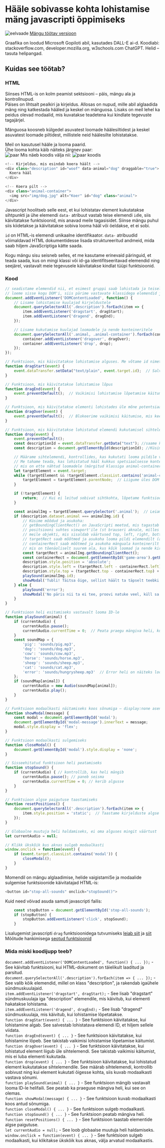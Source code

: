 # Hääle sobivasse kohta lohistamise mäng javascripti õppimiseks
![eelvaade](/img/eelvaade.jpg)
[Mängu töötav versioon](https://jubejuss.github.io/arva-looma-haal/)  

Graafika on loodud Microsoft Gopiloti abil, kasutades DALL-E ai-d. Koodiabi: stackoverflow.com, developer.mozilla.org, w3schools.com ChatGPT. Helid – tasuta helipangad.

## Kuidas see töötab?
### HTML
Siinses HTML-is on kolm peamist sektsiooni – päis, mängu ala ja kontrollnupud.  
Päises on lihtsalt pealkiri ja kirjeldus. Allosas on nupud, mille abil alglaadida mäng ning katkestada hääled ja keskel on mänguosa. Lisaks on meil lehel ka peidus olevad modaalid, mis kuvatakse teadetena kui kindlate tegevuste tagajärjel. 

Mänguosa koosneb külgedel asuvatest loomade häälesiltidest ja keskel asuvatest loomade piltidest, millistele neid häälesilte lohistatakse.  

Meil on kasutusel hääle ja looma paarid.  
Ühe looma kohta käib näiteks järgnev paar:  
![paar](img/paar.jpg)
Mis näeb koodis välja nii:
![paar koodis](img/paar-kood.jpg)
```javascript
<!-- Kirjeldus, mis esindab koera häält -->
<div class="description" id="woof" data-animal="dog" draggable="true">
  Koera hääl
</div>

<!-- Koera pilt -->
<div class="animal-container">
  <img src="img/dog.jpg" alt="Koer" id="dog" class="animal">
</div>
```

Javascript hoolitseb selle eest, et kui lohistatav element kukutatakse sihtpunkti ja ühe elemendi `data-` atribuut vastab teise elemendi `id`le, siis käivitatakse funktsioonid, mis anavad meile tagasisidet. Siinse mängu puhul siis kiidetakse ja käivitatakse sobiva looma hääl või öeldakse, et ei sobi.  

`id` on HTML-is elemendi unikaalne identifikaator.  `data-` atribuudid võimaldavad HTML dokumentidesse lisada struktureeritud andmeid, mida saab hiljem JavaScriptiga kätte saada. 

Kogu mängu sisu seisneb selles, et me kasutame erinevaid päringuid, et teada saada, kus on mingi klassi või id-ga identifitseeritavad elemendid ning seejärel, vastavalt meie tegevusele käivitatakse kindlat tüüpi funktsioonid.

### Kood
```javascript
// seadistame elemendid nii, et esimest gruppi saab lohistada ja teisele saab need esimesed nö pähe kukutada – 
// loeme sisse kogu DOM'i, siis pärime vastavate klassidega elemendid ja lisame neile vastava seadistuse.
document.addEventListener('DOMContentLoaded', function() {
    // Lisame lohistamise kuulajad kirjeldustele
    document.querySelectorAll('.description').forEach(item => {
        item.addEventListener('dragstart', dragStart);
        item.addEventListener('dragend', dragEnd);
    });

    // Lisame kukutamise kuulajad loomadele ja nende konteineritele
    document.querySelectorAll('.animal, .animal-container').forEach(container => {
        container.addEventListener('dragover', dragOver);
        container.addEventListener('drop', drop);
    });
});

// Funktsioon, mis käivitatakse lohistamise alguses. Me võtame id nimetuse lihtsa vormindamata tekstina.
function dragStart(event) {
    event.dataTransfer.setData("text/plain", event.target.id);  // Salvestame lohistatava elemendi ID
}

// Funktsioon, mis käivitatakse lohistamise lõpus
function dragEnd(event) {
    event.preventDefault();  // Vaikimisi lohistamise lõpetamise käitumine
}

// Funktsioon, mis käivitatakse elementi lohistades üle mõne potentsiaalse sihtelemendi
function dragOver(event) {
    event.preventDefault();  // Blokeerime vaikimisi käitumise, mis keelaks kukutamise
}

// Funktsioon, mis käivitatakse lohistatud elemendi kukutamisel sihtelemendile. Prevent default lubab kukutada.
function drop(event) {
    event.preventDefault();
    const descriptionId = event.dataTransfer.getData("text"); //saame kätte dragstart ajal salvestatud andmed
    const description = document.getElementById(descriptionId); //Küsime samanimelist ID-d HTML-ist

    // Määrame sihtelemendi, kontrollides, kas kukutati looma pildile või konteinerile
    // Me tahame teada, kas lohistatud hääl kukkus spetsiaalsesse konteinerisse,
    // mis on ette nähtud loomadele (märgitud klassiga animal-container). 
    let targetElement = event.target;
    while (targetElement && !targetElement.classList.contains('animal-container')) {
        targetElement = targetElement.parentNode;  // Liigume üles DOM puus, kuni leiame õige konteineri
    }

    if (!targetElement) {
        return;  // Kui ei leitud sobivat sihtkohta, lõpetame funktsiooni
    }

    const animalImg = targetElement.querySelector('.animal');  // Leiame looma pildi konteinerist
    if (description.dataset.animal === animalImg.id) {
        // Küsime mõõdud ja asukoha:
        // getBoundingClientRect() on JavaScripti meetod, mis tagastab elemendi suuruse ja selle 
        // positsiooni suhtes viewport'ile (st brauseri aknale, milles lehekülg on avatud). See annab
        // meile objekti, mis sisaldab väärtused top, left, right, bottom, width ja height.
        // targetRect saab mõõtmed ja asukoha looma pildi elemendilt (animalImg), mida kasutaja just valis.
        // containerRect saab mõõtmed ja asukoha mänguala konteinerilt (game-area), 
        // mis on tõenäoliselt suurem ala, kus kõik loomad ja nende kirjeldused asuvad.
        const targetRect = animalImg.getBoundingClientRect();
        const containerRect = document.getElementById('game-area').getBoundingClientRect();
        description.style.position = 'absolute';
        description.style.left = (targetRect.left - containerRect.left) + 'px';
        description.style.top = (targetRect.top - containerRect.top) + 'px';
        playSound(animalImg.id);
        showModal('Tubli! Täitsa õige, sellist häält ta täpselt teebki!');
    } else {
        playSound('error');
        showModal('No päris nii ta ei tee, proovi natuke veel, küll sa oskad');
    }
}

// Funktsioon heli esitamiseks vastavalt looma ID-le
function playSound(animal) {
    if (currentAudio) {
        currentAudio.pause();
        currentAudio.currentTime = 0;  // Peata praegu mängiva heli, kui see on olemas
    }
    const soundMap = {
        'pig': 'sounds/pig.mp3',
        'dog': 'sounds/dog.mp3',
        'cow': 'sounds/cow.mp3',
        'horse': 'sounds/horse.mp3',
        'sheep': 'sounds/sheep.mp3',
        'cat': 'sounds/cat.mp3',
        'error': 'sounds/hungrysheep.mp3'  // Error heli on näiteks loomade segaheli
    };
    if (soundMap[animal]) {
        currentAudio = new Audio(soundMap[animal]);
        currentAudio.play();
    }
}

// Funktsioon modaalkasti näitamiseks koos sõnumiga – display:none asendatakse display:flex'ga
function showModal(message) {
    const modal = document.getElementById('modal');
    document.getElementById('modal-message').innerText = message;
    modal.style.display = 'flex';
}

// Funktsioon modaalkasti sulgemiseks
function closeModal() {
    document.getElementById('modal').style.display = 'none';
}

// Sisseehitatud funktsioon heli peatamiseks
function stopSound() {
    if (currentAudio) { // kontrollib, kas heli mängib
        currentAudio.pause(); // paneb seisma
        currentAudio.currentTime = 0; // kerib algusse
    }
}

// Funktsioon algse paigutuse taastamiseks
function resetPositions() {
    document.querySelectorAll('.description').forEach(item => {
        item.style.position = 'static';  // Taastame kirjelduste algse paigutuse – position:static
    });
}

// Globaalne muutuja heli haldamiseks, ei oma alguses mingit väärtust
let currentAudio = null;

// Klikk ükskõik kus aknas sulgeb modaalkasti
window.onclick = function(event) {
    if (event.target.classList.contains('modal')) {
        closeModal();
    }
}
```
Momendil on mängu alglaadimise, helide vaigistamiSe ja modaalide sulgemise funktsioonide käivitatajad HTML-is:
```javascript
<button id="stop-all-sounds" onclick="stopSound()">
```
Kuid need võivad asuda samuti javascripti failis:
```javascript
    const stopButton = document.getElementById('stop-all-sounds');
    if (stopButton) {
        stopButton.addEventListener('click', stopSound);
    }
```


Lisalugemist javascripti `drag` funktsioonidega tutvumiseks [leiab siit](https://developer.mozilla.org/en-US/docs/Web/API/HTMLElement/drag_event) ja [siit](https://developer.mozilla.org/en-US/play)  
Mõõtude hankimisega [seotud funktsioonid](https://developer.mozilla.org/en-US/docs/Web/API/Element/getBoundingClientRect)

### Mida miski koodijupp teeb?
`document.addEventListener('DOMContentLoaded', function() { ... });` - See käivitab funktsiooni, kui HTML-dokument on täielikult laaditud ja parsitud.  
`document.querySelectorAll('.description').forEach(item => { ... });` - See valib kõik elemendid, millel on klass "description", ja rakendab igaühele sündmuskuulajaid.  
`item.addEventListener('dragstart', dragStart);` - See lisab "dragstart" sündmuskuulaja iga "description" elemendile, mis käivitub, kui elementi hakatakse lohistama.  
`item.addEventListener('dragend', dragEnd);` - See lisab "dragend" sündmuskuulaja, mis käivitub, kui lohistamise lõpetatakse.  
`function dragStart(event) { ... }` - See funktsioon käivitatakse, kui lohistamine algab. See salvestab lohistatava elemendi ID, et hiljem sellele viidata.  
`function dragEnd(event) { ... }` - See funktsioon käivitatakse, kui lohistamine lõpeb. See takistab vaikimisi lohistamise lõpetamise käitumist.  
`function dragOver(event) { ... }` - See funktsioon käivitatakse, kui lohistatud element liigub üle sihtelemendi. See takistab vaikimisi käitumist, mis ei luba elementi kukutada.  
`function drop(event) { ... }` - See funktsioon käivitatakse, kui lohistatud element kukutatakse sihtelemendile. See määrab sihtelemendi, kontrollib sobivust ning kui element kukutati õigesse kohta, siis kuvab modaalkasti vastava sõnumi.  
`function playSound(animal) { ... }` - See funktsioon mängib vastavalt looma ID-le helifaili. See peatab ka praeguse mängiva heli, kui see on olemas.  
`function showModal(message) { ... }` - See funktsioon kuvab modaalkasti koos antud sõnumiga.  
`function closeModal() { ... }` - See funktsioon sulgeb modaalkasti.  
`function stopSound() { ... }` - See funktsioon peatab mängiva heli.  
`function resetPositions() { ... }` - See funktsioon taastab elementide algse paigutuse.  
`let currentAudio = null;` - See loob globaalse muutuja heli haldamiseks.  
`window.onclick = function(event) { ... }` - See funktsioon sulgeb modaalkasti, kui klikitakse ükskõik kus aknas, välja arvatud modaalkastis.  
